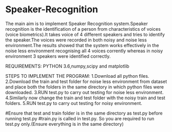 # Speaker-Recognition

The main aim is to implement Speaker Recognition system.Speaker recognition is the identification of a person from characteristics of voices (voice biometrics).It takes voice of 4 different speakers and tries to identify the speaker.The voices were recorded in both noisy and noise less environment.The results showed that the system works effectively in the noise less environment recognising all 4 voices corrently whereas in noisy environment 3 speakers were identified correctly.

REQUIREMENTS:
PYTHON 3.6,numpy,scipy and matplotlib

STEPS TO IMPLEMENT THE PROGRAM:
1.Download all python files.
2.Download the train and test folder for noise less environment from dataset and place both the folders in the same directory in which python files were downloaded.
3.RUN test.py to carry out testing for noise less environment.
4.Similarly now change the train and test folder with the noisy train and test folders. 
5.RUN test.py to carry out testing for noisy environment.

#Ensure that test and train folder is in the same directory as test.py before running test.py
#train.py is called in test.py. So you are required to run test.py only.(Ensure everything is in the same directory)
